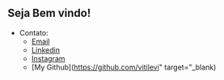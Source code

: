 ## Seja Bem vindo!  
- Contato:
  - [Email](mailto:vitilevi@hotmail.com)
  - [Linkedin](https://linkedin.vmfaria.com)
  - [Instagram](https://instagram.vmfaria.com)
  - [My Github](https://github.com/vitilevi" target="_blank)
